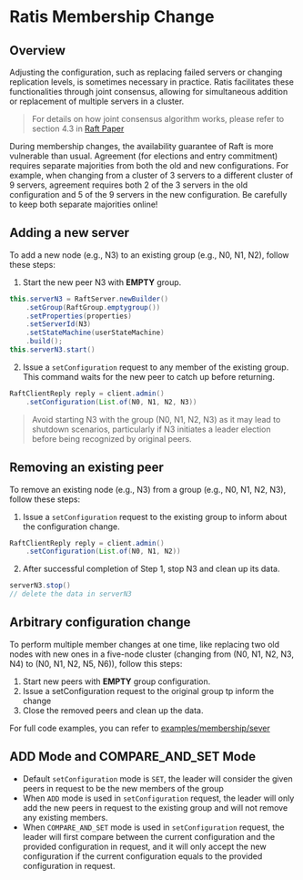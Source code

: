 <!---
  Licensed to the Apache Software Foundation (ASF) under one or more
  contributor license agreements.  See the NOTICE file distributed with
  this work for additional information regarding copyright ownership.
  The ASF licenses this file to You under the Apache License, Version 2.0
  (the "License"); you may not use this file except in compliance with
  the License.  You may obtain a copy of the License at

      http://www.apache.org/licenses/LICENSE-2.0

  Unless required by applicable law or agreed to in writing, software
  distributed under the License is distributed on an "AS IS" BASIS,
  WITHOUT WARRANTIES OR CONDITIONS OF ANY KIND, either express or implied.
  See the License for the specific language governing permissions and
  limitations under the License.
-->

# Ratis Membership Change

## Overview

Adjusting the configuration, such as replacing failed servers or changing replication levels, 
is sometimes necessary in practice. 
Ratis facilitates these functionalities through joint consensus, 
allowing for simultaneous addition or replacement of multiple servers in a cluster.

> For details on how joint consensus algorithm works, please refer to section 4.3 in 
[Raft Paper](https://web.stanford.edu/~ouster/cgi-bin/papers/OngaroPhD.pdf)

During membership changes, the availability guarantee of Raft is more vulnerable than usual.
Agreement (for elections and entry commitment) requires separate majorities from both the
old and new configurations.
For example, when changing from a cluster of 3 servers to a different cluster of 9 servers, 
agreement requires both 2 of the 3 servers in the old configuration 
and 5 of the 9 servers in the new configuration.
Be carefully to keep both separate majorities online! 

## Adding a new server

To add a new node (e.g., N3) to an existing group (e.g., N0, N1, N2), follow these steps:

1. Start the new peer N3 with **EMPTY** group. 

```java
this.serverN3 = RaftServer.newBuilder()
    .setGroup(RaftGroup.emptygroup())
    .setProperties(properties)
    .setServerId(N3)
    .setStateMachine(userStateMachine)
    .build();
this.serverN3.start()
```

2. Issue a `setConfiguration` request to any member of the existing group. 
This command waits for the new peer to catch up before returning.
```java
RaftClientReply reply = client.admin()
    .setConfiguration(List.of(N0, N1, N2, N3))
```


> Avoid starting N3 with the group (N0, N1, N2, N3) as it may lead to shutdown scenarios, 
> particularly if N3 initiates a leader election before being recognized by original peers.


## Removing an existing peer
To remove an existing node (e.g., N3) from a group (e.g., N0, N1, N2, N3), follow these steps:

1. Issue a `setConfiguration` request to the existing group to inform about the configuration change.
```java
RaftClientReply reply = client.admin()
    .setConfiguration(List.of(N0, N1, N2))
```

2. After successful completion of Step 1, stop N3 and clean up its data.
```java
serverN3.stop()
// delete the data in serverN3
```

## Arbitrary configuration change

To perform multiple member changes at one time, 
like replacing two old nodes with new ones in a five-node cluster (changing from
(N0, N1, N2, N3, N4) to (N0, N1, N2, N5, N6)), follow this steps:
1. Start new peers with **EMPTY** group configuration.
2. Issue a setConfiguration request to the original group tp inform the change
3. Close the removed peers and clean up the data.


For full code examples, you can refer to [examples/membership/sever](
https://github.com/apache/ratis/blob/53831534c69309688ce379006363e645bf42b654/ratis-examples/src/main/java/org/apache/ratis/examples/membership/server/RaftCluster.java#L68)


## ADD Mode and COMPARE_AND_SET Mode

* Default `setConfiguration` mode is `SET`, the leader will consider the given peers in request
to be the new members of the group
* When `ADD` mode is used in `setConfiguration` request, the leader will only add the new peers
in request to the existing group and will not remove any existing members.
* When `COMPARE_AND_SET` mode is used in `setConfiguration` request, 
the leader will first compare between the current configuration and the provided configuration in request,
and it will only accept the new configuration 
if the current configuration equals to the provided configuration in request.